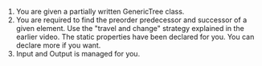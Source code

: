 1. You are given a partially written GenericTree class.
2. You are required to find the preorder predecessor and successor of a given element. Use the "travel and change" strategy explained in the earlier video. The static properties have been declared for you. You can declare more if you want.
3. Input and Output is managed for you.

